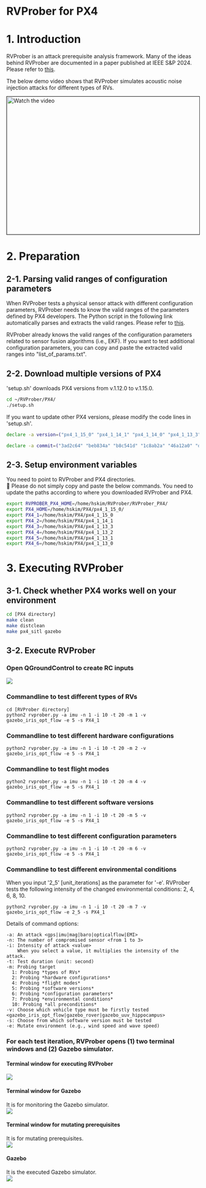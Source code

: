 # RVProber for PX4
# 1. Introduction
RVProber is an attack prerequisite analysis framework. Many of the ideas behind RVProber are documented in a paper published at IEEE S&P 2024. Please refer to <a href="https://kimhyungsub.github.io/S&P24_hskim.pdf" target="_blank"> this</a>.

The below demo video shows that RVProber simulates acoustic noise injection attacks for different types of RVs. 

<a href="https://youtu.be/Qi3HTCpCK-w" target="_blank">
 <img src="https://img.youtube.com/vi/Qi3HTCpCK-w/maxresdefault.jpg" alt="Watch the video" width="800" height="360" border="1" />
</a>

# 2. Preparation
## 2-1. Parsing valid ranges of configuration parameters
When RVProber tests a physical sensor attack with different configuration parameters, RVProber needs to know the valid ranges of the parameters defined by PX4 developers. The Python script in the following link automatically parses and extracts the valid ranges.
Please refer to <a href="https://github.com/purseclab/PGFuzz/tree/main/PX4/xml_parse" target="_blank"> this</a>.

RVProber already knows the valid ranges of the configuration parameters related to sensor fusion algorithms (i.e., EKF). If you want to test additional configuration parameters, you can copy and paste the extracted valid ranges into "list_of_params.txt".

## 2-2. Download multiple versions of PX4
'setup.sh' downloads PX4 versions from v.1.12.0 to v.1.15.0. 
```bash
cd ~/RVProber/PX4/
./setup.sh
```

If you want to update other PX4 versions, please modify the code lines in 'setup.sh'.
```bash
declare -a version=("px4_1_15_0" "px4_1_14_1" "px4_1_14_0" "px4_1_13_3" "px4_1_13_2" "px4_1_13_1" "px4_1_13_0" "px4_1_12_3" "px4_1_12_2" "px4_1_12_1" "px4_1_12_0")

declare -a commit=("3ad2c64" "beb834a" "b8c541d" "1c8ab2a" "46a12a0" "dc7f29e" "6823cbc" "2e8918d" "ba0b512" "1682fd5" "9524e8e")
```

## 2-3. Setup environment variables
You need to point to RVProber and PX4 directories. <br>
🛑 Please do not simply copy and paste the below commands. You need to update the paths according to where you downloaded RVProber and PX4.
```bash
export RVPROBER_PX4_HOME=/home/hskim/RVProber/RVProber_PX4/
export PX4_HOME=/home/hskim/PX4/px4_1_15_0/
export PX4_1=/home/hskim/PX4/px4_1_15_0
export PX4_2=/home/hskim/PX4/px4_1_14_1
export PX4_3=/home/hskim/PX4/px4_1_13_3
export PX4_4=/home/hskim/PX4/px4_1_13_2
export PX4_5=/home/hskim/PX4/px4_1_13_1
export PX4_6=/home/hskim/PX4/px4_1_13_0
```

# 3. Executing RVProber
## 3-1. Check whether PX4 works well on your environment
```bash
cd [PX4 directory]
make clean
make distclean
make px4_sitl gazebo
```

## 3-2. Execute RVProber
### Open QGroundControl to create RC inputs
<img src="./images/qgroundcontrol.png">

### Commandline to test different types of RVs
```
cd [RVProber directory]
python2 rvprober.py -a imu -n 1 -i 10 -t 20 -m 1 -v gazebo_iris_opt_flow -e 5 -s PX4_1
```

### Commandline to test different hardware configurations
```
python2 rvprober.py -a imu -n 1 -i 10 -t 20 -m 2 -v gazebo_iris_opt_flow -e 5 -s PX4_1
```

### Commandline to test flight modes
```
python2 rvprober.py -a imu -n 1 -i 10 -t 20 -m 4 -v gazebo_iris_opt_flow -e 5 -s PX4_1
```

### Commandline to test different software versions
```
python2 rvprober.py -a imu -n 1 -i 10 -t 20 -m 5 -v gazebo_iris_opt_flow -e 5 -s PX4_1
```

### Commandline to test different configuration parameters
```
python2 rvprober.py -a imu -n 1 -i 10 -t 20 -m 6 -v gazebo_iris_opt_flow -e 5 -s PX4_1
```

### Commandline to test different environmental conditions
When you input '2_5' [unit_iterations] as the parameter for '-e'. RVProber tests the following intensity of the changed environmental conditions: 2, 4, 6, 8, 10.
```
python2 rvprober.py -a imu -n 1 -i 10 -t 20 -m 7 -v gazebo_iris_opt_flow -e 2_5 -s PX4_1
```


Details of command options:
```commandline
-a: An attack <gps|imu|mag|baro|opticalflow|EMI>
-n: The number of compromised sensor <from 1 to 3>
-i: Intensity of attack <value>
    When you select a value, it multiplies the intensity of the attack.  
-t: Test duration (unit: second)
-m: Probing target 
  1: Probing *types of RVs*
  2: Probing *hardware configurations*
  4: Probing *flight modes*
  5: Probing *software versions*
  6: Probing *configuration parameters*
  7: Probing *environmental conditions*
  10: Probing *all preconditions*
-v: Choose which vehicle type must be firstly tested <gazebo_iris_opt_flow|gazebo_rover|gazebo_uuv_hippocampus>
-s: Choose from which software version must be tested
-e: Mutate environment (e.g., wind speed and wave speed)
```

### For each test iteration, RVProber opens (1) two terminal windows and (2) Gazebo simulator.

#### Terminal window for executing RVProber
<img src="./images/1.terminal_for_rvprober.png">

#### Terminal window for Gazebo
It is for monitoring the Gazebo simulator.<br>
<img src="./images/2.terminal_for_gazebo.png">

#### Terminal window for mutating prerequisites 
It is for mutating prerequisites.<br>
<img src="./images/3.terminal_for_fuzzing.png">

#### Gazebo 
It is the executed Gazebo simulator.<br>
<img src="./images/4.gazebo.png">

